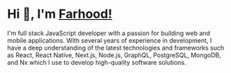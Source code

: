 # Hi 👋, I'm [Farhood!](https://www.linkedin.com/in/farhoodshapouran/)

I'm full stack JavaScript developer with a passion for building web and mobile applications. With several years of experience in development, I have a deep understanding of the latest technologies and frameworks such as React, React Native, Next.js, Node.js, GraphQL, PostgreSQL, MongoDB, and Nx which I use to develop high-quality software solutions.
